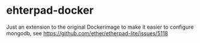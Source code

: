 # ehterpad-docker

Just an extension to the original Dockerimage to make it easier to configure mongodb, see https://github.com/ether/etherpad-lite/issues/5118
